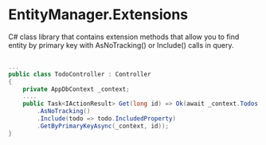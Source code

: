 # EntityManager.Extensions

C# class library that contains extension methods that allow you to find entity by primary key with AsNoTracking() or Include() calls in query.

```cs

...
public class TodoController : Controller
{
    private AppDbContext _context;
    ....
    public Task<IActionResult> Get(long id) => Ok(await _context.Todos
        .AsNoTracking()
        .Include(todo => todo.IncludedProperty)
        .GetByPrimaryKeyAsync(_context, id));
}

```
